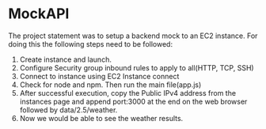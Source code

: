 # MockAPI

The project statement was to setup a backend mock to an EC2 instance. For doing this the following steps need to be followed:

1. Create instance and launch.
2. Configure Security group inbound rules to apply to all(HTTP, TCP, SSH)
3. Connect to instance using EC2 Instance connect
4. Check for node and npm. Then run the main file(app.js)
5. After successful execution, copy the Public IPv4 address from the instances page and append port:3000 at the end on the web browser followed by data/2.5/weather.
6. Now we would be able to see the weather results.
